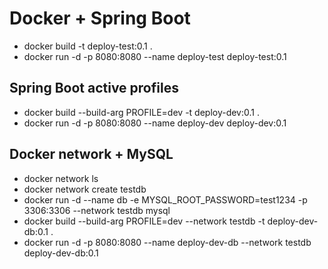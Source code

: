 # Docker + Spring Boot
* docker build -t deploy-test:0.1 .
* docker run -d -p 8080:8080 --name deploy-test deploy-test:0.1

## Spring Boot active profiles
* docker build --build-arg PROFILE=dev -t deploy-dev:0.1 .
* docker run -d -p 8080:8080 --name deploy-dev deploy-dev:0.1

## Docker network + MySQL
* docker network ls
* docker network create testdb
* docker run -d --name db -e MYSQL_ROOT_PASSWORD=test1234 -p 3306:3306 --network testdb mysql
* docker build --build-arg PROFILE=dev --network testdb -t deploy-dev-db:0.1 .
* docker run -d -p 8080:8080 --name deploy-dev-db --network testdb deploy-dev-db:0.1